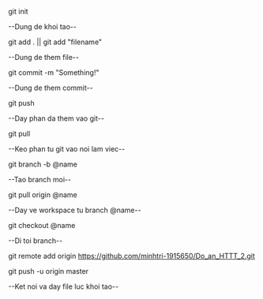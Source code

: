 ﻿git init

--Dung de khoi tao--

git add . || git add "filename"

--Dung de them file--

git commit -m "Something!"

--Dung de them commit--

git push

--Day phan da them vao git--

git pull

--Keo phan tu git vao noi lam viec--

git branch -b @name

--Tao branch moi--

git pull origin @name

--Day ve workspace tu branch @name--

git checkout @name

--Di toi branch--

git remote add origin https://github.com/minhtri-1915650/Do_an_HTTT_2.git

git push -u origin master

--Ket noi va day file luc khoi tao--